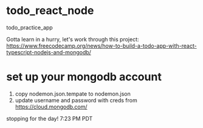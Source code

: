 # todo_react_node
todo_practice_app

Gotta learn in a hurry, let's work through this project: 
https://www.freecodecamp.org/news/how-to-build-a-todo-app-with-react-typescript-nodejs-and-mongodb/


# set up your mongodb account
1. copy nodemon.json.tempate to nodemon.json
2. update username and password with creds from https://cloud.mongodb.com/


stopping for the day! 7:23 PM PDT 
